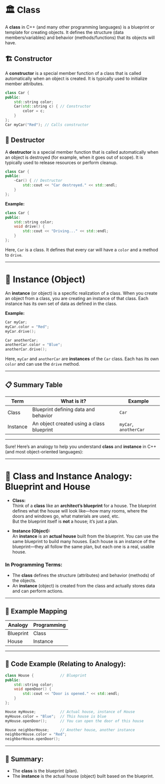 # 🏛️ **Class**

A **class** in C++ (and many other programming languages) is a blueprint or template for creating objects. It defines the structure (data members/variables) and behavior (methods/functions) that its objects will have.

## 🏗️ **Constructor**
A **constructor** is a special member function of a class that is called automatically when an object is created. It is typically used to initialize member attributes.

```cpp
class Car {
public:
    std::string color;
    Car(std::string c) { // Constructor
        color = c;
    }
};
Car myCar("Red"); // Calls constructor
```

## 🧹 **Destructor**
A **destructor** is a special member function that is called automatically when an object is destroyed (for example, when it goes out of scope). It is typically used to release resources or perform cleanup.

```cpp
class Car {
public:
    ~Car() { // Destructor
        std::cout << "Car destroyed." << std::endl;
    }
};
```

**Example:**
```cpp
class Car {
public:
    std::string color;
    void drive() {
        std::cout << "Driving..." << std::endl;
    }
};
```
Here, `Car` is a class. It defines that every car will have a `color` and a method to `drive`.

---

# 🧱 **Instance (Object)**

An **instance** (or object) is a specific realization of a class. When you create an object from a class, you are creating an instance of that class. Each instance has its own set of data as defined in the class.

**Example:**
```cpp
Car myCar;
myCar.color = "Red";
myCar.drive();

Car anotherCar;
anotherCar.color = "Blue";
anotherCar.drive();
```
Here, `myCar` and `anotherCar` are **instances** of the `Car` class. Each has its own `color` and can use the `drive` method.

---

## 📋 **Summary Table**

| Term      | What is it?                                   | Example             |
|-----------|-----------------------------------------------|---------------------|
| Class     | Blueprint defining data and behavior           | `Car`               |
| Instance  | An object created using a class blueprint      | `myCar`, `anotherCar` |

---

Sure! Here’s an analogy to help you understand **class** and **instance** in C++ (and most object-oriented languages):

---

# 🧠 **Class and Instance Analogy: Blueprint and House**

- **Class:**  
  Think of a **class** like an **architect’s blueprint** for a house. The blueprint defines what the house will look like—how many rooms, where the doors and windows go, what materials are used, etc.  
  But the blueprint itself is **not** a house; it’s just a plan.

- **Instance (Object):**  
  An **instance** is an **actual house** built from the blueprint. You can use the same blueprint to build many houses. Each house is an instance of the blueprint—they all follow the same plan, but each one is a real, usable house.

### **In Programming Terms:**
- The **class** defines the structure (attributes) and behavior (methods) of the objects.
- An **instance** (object) is created from the class and actually stores data and can perform actions.

---

## 📍 **Example Mapping**

| Analogy       | Programming |
|---------------|-------------|
| Blueprint     | Class       |
| House         | Instance    |

---

## 🧪 **Code Example (Relating to Analogy):**

```cpp
class House {            // Blueprint
public:
    std::string color;
    void openDoor() {
        std::cout << "Door is opened." << std::endl;
    }
};

House myHouse;           // Actual house, instance of House
myHouse.color = "Blue";  // This house is blue
myHouse.openDoor();      // You can open the door of this house

House neighborHouse;     // Another house, another instance
neighborHouse.color = "Red";
neighborHouse.openDoor();
```

---

## 🧾 **Summary:**  
- The **class** is the blueprint (plan).
- The **instance** is the actual house (object) built based on the blueprint.

